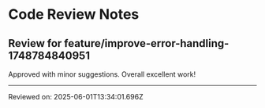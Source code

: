 # Code Review Notes

## Review for feature/improve-error-handling-1748784840951

Approved with minor suggestions. Overall excellent work!

---
Reviewed on: 2025-06-01T13:34:01.696Z